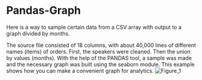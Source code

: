 # Pandas-Graph
Here is a way to sample certain data from a CSV array with output to a graph divided by months.


The source file consisted of 18 columns, with about 40,000 lines of different names (items) of orders. 
First, the speakers were cleaned. Then the union by values (months). With the help of the PANDAS tool, 
a sample was made and the necessary graph was built using the seaborn module. This example shows how you 
can make a convenient graph for analytics.
![Figure_1](https://user-images.githubusercontent.com/74147342/156130573-bbbcdf03-3535-47de-aff2-d210b1238e2f.png)
